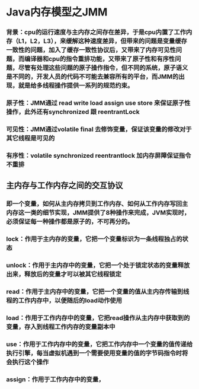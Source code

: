 # Java内存模型之JMM
### 背景：cpu的运行速度与主内存之间存在差异，于是cpu内置了工作内存（L1，L2，L3），来缓解这种速度差异，但带来的问题是变量缓存一致性的问题，加入了缓存一致性协议后，又带来了内存可见性问题，而编译器和cpu的指令重排功能，又带来了原子性和有序性问题，尽管有处理这些问题的原子操作指令，但不同的系统，原子语义是不同的，开发人员的代码不可能去兼容所有的平台，而JMM的出现，就是给多线程操作提供一系列的规范约束。

### 原子性：JMM通过 read write load assign use store 来保证原子性操作，此外还有synchronized 跟 reentrantLock

### 可见性：JMM通过volatile final 去修饰变量，保证该变量的修改对于其它线程是可见的

### 有序性：volatile synchronized reentrantlock 加内存屏障保证指令不重排

## 主内存与工作内存之间的交互协议
### 即一个变量，如何从主内存拷贝到工作内存、如何从工作内存写回主内存这一类的细节实现，JMM提供了8种操作来完成，JVM实现时，必须保证每一种操作都是原子的，不可再分的。
### lock：作用于主内存的变量，它把一个变量标识为一条线程独占的状态
### unlock：作用于主内存中的变量，它把一个处于锁定状态的变量释放出来，释放后的变量才可以被其它线程锁定
### read：作用于主内存中的变量，它把一个变量的值从主内存传输到线程的工作内存中，以便随后的load动作使用
### load：作用于工作内存中的变量，它把read操作从主内存中获取到的变量，存入到线程工作内存的变量副本中
### use：作用于工作内存中的变量，它把工作内存中一个变量的值传递给执行引擎，每当虚拟机遇到一个需要使用变量的值的字节码指令时将会执行这个操作
### assign：作用于工作内存中的变量，